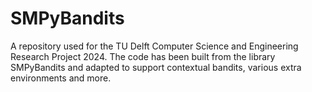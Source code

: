 # SMPyBandits
A repository used for the TU Delft Computer Science and Engineering Research Project 2024.
The code has been built from the library SMPyBandits and adapted to support contextual bandits, various extra environments and more.
